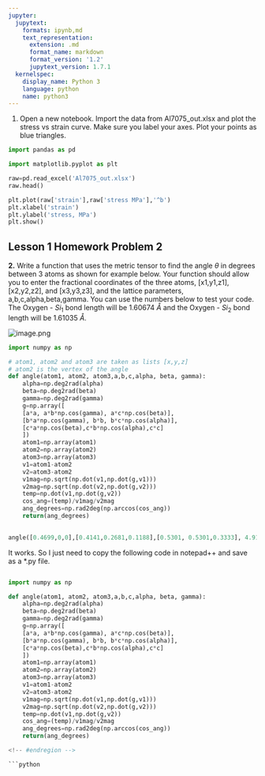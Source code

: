 ```yaml
---
jupyter:
  jupytext:
    formats: ipynb,md
    text_representation:
      extension: .md
      format_name: markdown
      format_version: '1.2'
      jupytext_version: 1.7.1
  kernelspec:
    display_name: Python 3
    language: python
    name: python3
---
```


1. Open a new notebook. Import the data from Al7075_out.xlsx and plot the stress vs strain curve. Make sure you label your axes. Plot your points as blue triangles.

```python
import pandas as pd

import matplotlib.pyplot as plt
```

```python
raw=pd.read_excel('Al7075_out.xlsx')
raw.head()
```

```python
plt.plot(raw['strain'],raw['stress MPa'],'^b')
plt.xlabel('strain')
plt.ylabel('stress, MPa')
plt.show()
```

## Lesson 1 Homework Problem 2


**2.** Write a function that uses the metric tensor to find the angle $\theta$ in degrees between 3 atoms as shown for example below.  Your function should allow you to enter the fractional coordinates of the three atoms, [x1,y1,z1], [x2,y2,z2], and [x3,y3,z3], and the lattice parameters, a,b,c,alpha,beta,gamma.  You can use the numbers below to test your code.  The Oxygen - $Si_1$ bond length will be 1.60674 $\mathring{A}$ and the Oxygen - $Si_2$ bond length will be 1.61035 $\mathring{A}$.  

![image.png](attachment:image.png)



```python
import numpy as np
```

```python
# atom1, atom2 and atom3 are taken as lists [x,y,z]
# atom2 is the vertex of the angle
def angle(atom1, atom2, atom3,a,b,c,alpha, beta, gamma):
    alpha=np.deg2rad(alpha)
    beta=np.deg2rad(beta)
    gamma=np.deg2rad(gamma)
    g=np.array([
    [a*a, a*b*np.cos(gamma), a*c*np.cos(beta)],
    [b*a*np.cos(gamma), b*b, b*c*np.cos(alpha)], 
    [c*a*np.cos(beta),c*b*np.cos(alpha),c*c]
    ])
    atom1=np.array(atom1)
    atom2=np.array(atom2)
    atom3=np.array(atom3)
    v1=atom1-atom2
    v2=atom3-atom2
    v1mag=np.sqrt(np.dot(v1,np.dot(g,v1)))
    v2mag=np.sqrt(np.dot(v2,np.dot(g,v2)))
    temp=np.dot(v1,np.dot(g,v2))
    cos_ang=(temp)/v1mag/v2mag
    ang_degrees=np.rad2deg(np.arccos(cos_ang))
    return(ang_degrees)
   
```

```python
angle([0.4699,0,0],[0.4141,0.2681,0.1188],[0.5301, 0.5301,0.3333], 4.91, 4.91, 5.41, 90,90,120)
```

<!-- #region -->
It works.  So I just need to copy the following code in notepad++ and save as a *.py file.  


```python

import numpy as np

def angle(atom1, atom2, atom3,a,b,c,alpha, beta, gamma):
    alpha=np.deg2rad(alpha)
    beta=np.deg2rad(beta)
    gamma=np.deg2rad(gamma)
    g=np.array([
    [a*a, a*b*np.cos(gamma), a*c*np.cos(beta)],
    [b*a*np.cos(gamma), b*b, b*c*np.cos(alpha)], 
    [c*a*np.cos(beta),c*b*np.cos(alpha),c*c]
    ])
    atom1=np.array(atom1)
    atom2=np.array(atom2)
    atom3=np.array(atom3)
    v1=atom1-atom2
    v2=atom3-atom2
    v1mag=np.sqrt(np.dot(v1,np.dot(g,v1)))
    v2mag=np.sqrt(np.dot(v2,np.dot(g,v2)))
    temp=np.dot(v1,np.dot(g,v2))
    cos_ang=(temp)/v1mag/v2mag
    ang_degrees=np.rad2deg(np.arccos(cos_ang))
    return(ang_degrees)

<!-- #endregion -->

```python

```
